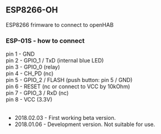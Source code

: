 <h2>ESP8266-OH</h2>
ESP8266 frimware to connect to openHAB

<h3>ESP-01S - how to connect</h3>
pin 1 - GND<br>
pin 2 - GPIO_1 / TxD (internal blue LED)<br>
pin 3 - GPIO_0 (relay)<br>
pin 4 - CH_PD (nc)<br>
pin 5 - GPIO_2 / FLASH (push button: pin 5 / GND)<br>
pin 6 - RESET (nc or connect to VCC by 10kOhm)<br>
pin 7 - GPIO_3 / RxD (nc)<br>
pin 8 - VCC (3.3V)<br>
<br>
<ul>
<li>2018.02.03 - First working beta version.</li>
<li>2018.01.06 - Development version. Not suitable for use.</li>
<ul>

